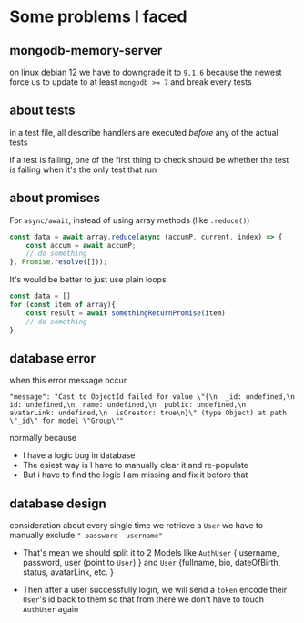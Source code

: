 # Some problems I faced

## mongodb-memory-server

on linux debian 12 we have to downgrade it to `9.1.6` because the newest force us to update to at least `mongodb >= 7` and break every tests

## about tests

in a test file, all describe handlers are executed _before_ any of the actual tests

if a test is failing, one of the first thing to check should be whether the test is failing when it's the only test that run

## about promises

For `async/await`, instead of using array methods (like `.reduce()`)

```js
const data = await array.reduce(async (accumP, current, index) => {
	const accum = await accumP;
	// do something
}, Promise.resolve([]));
```

It's would be better to just use plain loops

```js
const data = []
for (const item of array){
	const result = await somethingReturnPromise(item)
	// do something
}
```

## database error

when this error message occur 

``` 
"message": "Cast to ObjectId failed for value \"{\n  _id: undefined,\n  id: undefined,\n  name: undefined,\n  public: undefined,\n  avatarLink: undefined,\n  isCreator: true\n}\" (type Object) at path \"_id\" for model \"Group\""
```

normally because 

- I have a logic bug in database
- The esiest way is I have to manually clear it and re-populate
- But i have to find the logic I am missing and fix it before that

## database design
consideration about every single time we retrieve a `User` we have to manually exclude `"-password -username"` 

- That's mean we should split it to 2 Models like `AuthUser` { username, password, user (point to `User`) } and `User` {fullname, bio, dateOfBirth, status, avatarLink, etc. }

- Then after a user successfully login, we will send a `token` encode their `User`'s id back to them so that from there we don't have to touch `AuthUser` again

